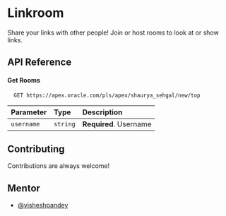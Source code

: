 
# Linkroom

Share your links with other people! Join or host rooms to look at or show links. 
## API Reference

#### Get Rooms

```http
  GET https://apex.oracle.com/pls/apex/shaurya_sehgal/new/top
```

| Parameter | Type     | Description                       |
| :-------- | :------- | :-------------------------------- |
| `username`| `string` | **Required**. Username            |

## Contributing

Contributions are always welcome!


## Mentor

- [@visheshpandey](https://github.com/Vishesh-Pandey)

